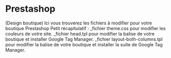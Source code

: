 # Prestashop
(Design boutique)
Ici vous trouverez les fichiers à modifier pour votre boutique Prestashop
Petit récapitulatif :
_fichier theme.css pour modifier les couleurs de votre site. 
_fichier head.tpl pour modifier la balise <head> de votre boutique et installer Google Tag Manager. 
_fichier layout-both-columns.tpl pour modifier la balise <body> de votre boutique et installer la suite de Google Tag Manager.

